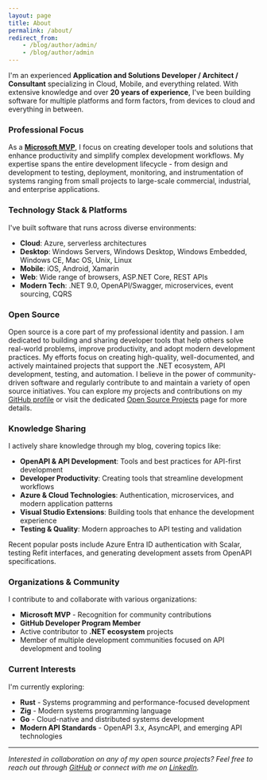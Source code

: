 ```yaml
---
layout: page
title: About
permalink: /about/
redirect_from:
    - /blog/author/admin/
    - /blog/author/admin
---
```


I'm an experienced **Application and Solutions Developer / Architect / Consultant** specializing in Cloud, Mobile, and everything related. With extensive knowledge and over **20 years of experience**, I've been building software for multiple platforms and form factors, from devices to cloud and everything in between.

### Professional Focus

As a **[Microsoft MVP](https://mvp.microsoft.com/en-US/MVP/profile/e343a429-7b0d-ed11-b83f-000d3a1036b3)**, I focus on creating developer tools and solutions that enhance productivity and simplify complex development workflows. My expertise spans the entire development lifecycle - from design and development to testing, deployment, monitoring, and instrumentation of systems ranging from small projects to large-scale commercial, industrial, and enterprise applications.

### Technology Stack & Platforms

I've built software that runs across diverse environments:

- **Cloud**: Azure, serverless architectures
- **Desktop**: Windows Servers, Windows Desktop, Windows Embedded, Windows CE, Mac OS, Unix, Linux
- **Mobile**: iOS, Android, Xamarin
- **Web**: Wide range of browsers, ASP.NET Core, REST APIs
- **Modern Tech**: .NET 9.0, OpenAPI/Swagger, microservices, event sourcing, CQRS

### Open Source

Open source is a core part of my professional identity and passion. I am dedicated to building and sharing developer tools that help others solve real-world problems, improve productivity, and adopt modern development practices. My efforts focus on creating high-quality, well-documented, and actively maintained projects that support the .NET ecosystem, API development, testing, and automation. I believe in the power of community-driven software and regularly contribute to and maintain a variety of open source initiatives. You can explore my projects and contributions on my [GitHub profile](https://github.com/christianhelle) or visit the dedicated [Open Source Projects](/projects/) page for more details.

### Knowledge Sharing

I actively share knowledge through my blog, covering topics like:

- **OpenAPI & API Development**: Tools and best practices for API-first development
- **Developer Productivity**: Creating tools that streamline development workflows  
- **Azure & Cloud Technologies**: Authentication, microservices, and modern application patterns
- **Visual Studio Extensions**: Building tools that enhance the development experience
- **Testing & Quality**: Modern approaches to API testing and validation

Recent popular posts include Azure Entra ID authentication with Scalar, testing Refit interfaces, and generating development assets from OpenAPI specifications.

### Organizations & Community

I contribute to and collaborate with various organizations:

- **Microsoft MVP** - Recognition for community contributions
- **GitHub Developer Program Member**
- Active contributor to **.NET ecosystem** projects
- Member of multiple development communities focused on API development and tooling

### Current Interests

I'm currently exploring:

- **Rust** - Systems programming and performance-focused development
- **Zig** - Modern systems programming language
- **Go** - Cloud-native and distributed systems development
- **Modern API Standards** - OpenAPI 3.x, AsyncAPI, and emerging API technologies

---

*Interested in collaboration on any of my open source projects? Feel free to reach out through [GitHub](https://github.com/christianhelle) or connect with me on [LinkedIn](https://www.linkedin.com/in/christianhelle/).*
